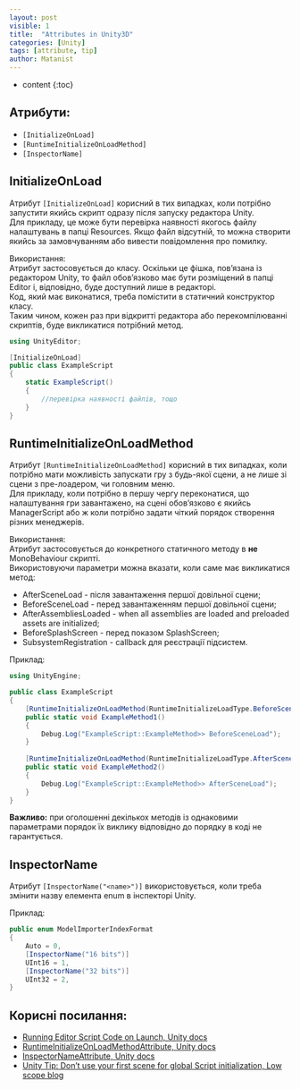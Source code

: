 ```yaml
---
layout: post
visible: 1
title:  "Attributes in Unity3D"
categories: [Unity]
tags: [attribute, tip]
author: Matanist
---
```


* content
{:toc}

## Атрибути:  
* ```[InitializeOnLoad]```  
* ```[RuntimeInitializeOnLoadMethod]```  
* ```[InspectorName]```  





## InitializeOnLoad  
Атрибут ```[InitializeOnLoad]``` корисний в тих випадках, коли потрібно запустити якийсь скрипт одразу після запуску редактора Unity.  
Для прикладу, це може бути перевірка наявності якогось файлу налаштувань в папці Resources. Якщо файл відсутній, то можна створити якийсь за замовчуванням або вивести повідомлення про помилку.  
  
Використання:  
Атрибут застосовується до класу. Оскільки це фішка, пов’язана із редактором Unity, то файл обов’язково має бути розміщений в папці Editor і, відповідно, буде доступний лише в редакторі.  
Код, який має виконатися, треба помістити в статичний конструктор класу.  
Таким чином, кожен раз при відкритті редактора або перекомпілюванні скриптів, буде викликатися потрібний метод.  
```c#
using UnityEditor;

[InitializeOnLoad]
public class ExampleScript
{
    static ExampleScript()
    {
        //перевірка наявності файлів, тощо
    }
}
```  
  
## RuntimeInitializeOnLoadMethod  
Атрибут ```[RuntimeInitializeOnLoadMethod]``` корисний в тих випадках, коли потрібно мати можливість запускати гру з будь-якої сцени, а не лише зі сцени з пре-лоадером, чи головним меню.  
Для прикладу, коли потрібно в першу чергу переконатися, що налаштування гри завантажено, на сцені обов’язково є якийсь ManagerScript або ж коли потрібно задати чіткий порядок створення різних менеджерів.  
  
Використання:  
Атрибут застосовується до конкретного статичного методу в **не** MonoBehaviour скрипті.  
Використовуючи параметри можна вказати, коли саме має викликатися метод:  
* AfterSceneLoad - після завантаження першої довільної сцени;  
* BeforeSceneLoad - перед завантаженням першої довільної сцени;  
* AfterAssembliesLoaded - when all assemblies are loaded and preloaded assets are initialized;  
* BeforeSplashScreen - перед показом SplashScreen;  
* SubsystemRegistration - callback для реєстрації підсистем.  
  
Приклад:  
```c#
using UnityEngine;

public class ExampleScript
{
    [RuntimeInitializeOnLoadMethod(RuntimeInitializeLoadType.BeforeSceneLoad)]
    public static void ExampleMethod1()
    {
        Debug.Log("ExampleScript::ExampleMethod>> BeforeSceneLoad");
    }
    
    [RuntimeInitializeOnLoadMethod(RuntimeInitializeLoadType.AfterSceneLoad)]
    public static void ExampleMethod2()
    {
        Debug.Log("ExampleScript::ExampleMethod>> AfterSceneLoad");
    }
}
```
**Важливо:** при оголошенні декількох методів із однаковими параметрами порядок їх виклику відповідно до порядку в коді не гарантується.

## InspectorName  
Атрибут ```[InspectorName("<name>")]``` використовується, коли треба змінити назву елемента enum в інспекторі Unity.  

Приклад:  
```c#  
public enum ModelImporterIndexFormat  
{  
    Auto = 0,  
    [InspectorName("16 bits")]  
    UInt16 = 1,  
    [InspectorName("32 bits")]  
    UInt32 = 2,  
}  
```  

## Корисні посилання:  
* [Running Editor Script Code on Launch, Unity docs](https://docs.unity3d.com/Manual/RunningEditorCodeOnLaunch.html "Документація Unity")  
* [RuntimeInitializeOnLoadMethodAttribute, Unity docs](https://low-scope.com/unity-tips-1-dont-use-your-first-scene-for-global-script-initialization "Документація Unity")  
* [InspectorNameAttribute, Unity docs](https://docs.unity3d.com/ScriptReference/InspectorNameAttribute.html "Документація Unity")  
* [Unity Tip: Don’t use your first scene for global Script initialization, Low scope blog](https://docs.unity3d.com/ScriptReference/RuntimeInitializeOnLoadMethodAttribute.html "Стаття, з якої взяв детальнішу інформацію")  
